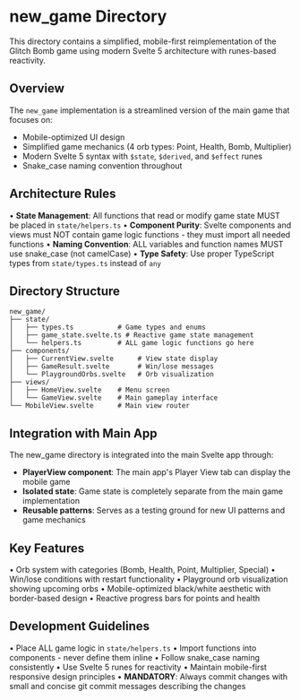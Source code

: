 # new_game Directory

This directory contains a simplified, mobile-first reimplementation of the Glitch Bomb game using modern Svelte 5 architecture with runes-based reactivity.

## Overview

The `new_game` implementation is a streamlined version of the main game that focuses on:
- Mobile-optimized UI design
- Simplified game mechanics (4 orb types: Point, Health, Bomb, Multiplier)
- Modern Svelte 5 syntax with `$state`, `$derived`, and `$effect` runes
- Snake_case naming convention throughout

## Architecture Rules

• **State Management**: All functions that read or modify game state MUST be placed in `state/helpers.ts`
• **Component Purity**: Svelte components and views must NOT contain game logic functions - they must import all needed functions
• **Naming Convention**: ALL variables and function names MUST use snake_case (not camelCase)
• **Type Safety**: Use proper TypeScript types from `state/types.ts` instead of `any`

## Directory Structure

```
new_game/
├── state/
│   ├── types.ts           # Game types and enums
│   ├── game_state.svelte.ts # Reactive game state management
│   └── helpers.ts         # ALL game logic functions go here
├── components/
│   ├── CurrentView.svelte      # View state display
│   ├── GameResult.svelte       # Win/lose messages
│   └── PlaygroundOrbs.svelte   # Orb visualization
├── views/
│   ├── HomeView.svelte    # Menu screen
│   └── GameView.svelte    # Main gameplay interface
└── MobileView.svelte      # Main view router
```

## Integration with Main App

The new_game directory is integrated into the main Svelte app through:
- **PlayerView component**: The main app's Player View tab can display the mobile game
- **Isolated state**: Game state is completely separate from the main game implementation
- **Reusable patterns**: Serves as a testing ground for new UI patterns and game mechanics

## Key Features

• Orb system with categories (Bomb, Health, Point, Multiplier, Special)
• Win/lose conditions with restart functionality
• Playground orb visualization showing upcoming orbs
• Mobile-optimized black/white aesthetic with border-based design
• Reactive progress bars for points and health

## Development Guidelines

• Place ALL game logic in `state/helpers.ts`
• Import functions into components - never define them inline
• Follow snake_case naming consistently
• Use Svelte 5 runes for reactivity
• Maintain mobile-first responsive design principles
• **MANDATORY**: Always commit changes with small and concise git commit messages describing the changes